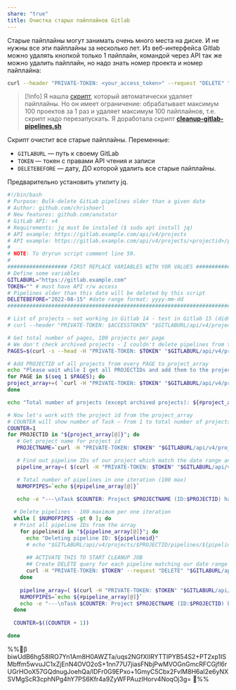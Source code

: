 ```yaml
---
share: "true"
title: Очистка старых пайплайнов Gitlab
---
```

Старые пайплайны могут занимать очень много места на диске. И не нужны все эти пайплайны за несколько лет. Из веб-интерфейса Gitlab можно удалять кнопкой только 1 пайплайн, командой через API так же можно удалить пайплайн, но надо знать номер проекта и номер пайплайна:

```bash
curl --header "PRIVATE-TOKEN: <your_access_token>" --request "DELETE" "https://gitlab.example.com/api/v4/projects/номер_проекта/pipelines/номер_пайплайна"
```

> [!info]
> Я нашла [скрипт](https://gist.github.com/chrishoerl), который автоматически удаляет пайплайны. Но он имеет ограничение: обрабатывает максимум 100 проектов за 1 раз и удаляет максимум 100 пайплайнов, т.е. скрипт надо перезапускать. Я доработала скрипт [**cleanup-gitlab-pipelines.sh**](https://gist.github.com/anutator/7f24f83db93bf7cc5d159de4fabd77a7#file-cleanup-gitlab-pipelines-sh)

Скрипт очистит все старые пайплайны. Переменные:
- `GITLABURL` — путь к своему GitLab
- `TOKEN` — токен с правами API чтения и записи
- `DELETEBEFORE` — дату, ДО которой удалить все старые пайплайны.

Предварительно установить утилиту jq.

```sh title="cleanup-gitlab-pipelines.sh"
#!/bin/bash
# Purpose: Bulk-delete GitLab pipelines older than a given date
# Author: github.com/chrishoerl
# New features: github.com/anutator
# GitLab API: v4
# Requirements: jq must be instaled ($ sudo apt install jq)
# API example: https://gitlab.example.com/api/v4/projects
# API example: https://gitlab.example.com/api/v4/projects/<projectid>/pipelines
#
# NOTE: To dryrun script comment line 59.
#
################### FIRST REPLACE VARIABLES WITH YOR VALUES ############
# Define some variables
GITLABURL="https://gitlab.example.com"
TOKEN="" # must have API r/w access
# Pipelines older than this date will be deleted by this script
DELETEBEFORE="2022-08-15" #date range format: yyyy-mm-dd
########################################################################

# List of projects — not working in Gitlab 14 - test in Gitlab 15 (didn't test yet)
# curl --header "PRIVATE-TOKEN: $ACCESSTOKEN" "$GITLABURL/api/v4/project_aliases"

# Get total number of pages, 100 projects per page
# We don't check archived projects - I couldn't delete pipelines from that projects.
PAGES=$(curl -s --head -H "PRIVATE-TOKEN: $TOKEN" "$GITLABURL/api/v4/projects?archived=false&per_page=100" | grep -i x-total-pages | awk '{print $2}' | tr -d '\r\n')

# Add PROJECTID of all projects from every PAGE to project_array
echo "Please wait while I get all PROJECTIDs and add them to the project_array."
for PAGE in $(seq 1 $PAGES); do
project_array+=( `curl -H "PRIVATE-TOKEN: $TOKEN" "$GITLABURL/api/v4/projects?archived=false&per_page=100&page=$PAGE" 2> /dev/null | jq -r .[].id` )
done

echo "Total number of projects (except archived projects): ${#project_array[@]}"

# Now let's work with the project id from the project_array
# COUNTER will show number of Task — from 1 to total number of projects.
COUNTER=1
for PROJECTID in "${project_array[@]}"; do
   # Get project name for project id
   PROJECTNAME=`curl -H "PRIVATE-TOKEN: $TOKEN" "$GITLABURL/api/v4/projects/$PROJECTID" 2> /dev/null | jq -r .path_with_namespace`

   # Find out pipeline IDs of our project which match the date range and write results into pipeline_array
   pipeline_array=( $(curl -H "PRIVATE-TOKEN: $TOKEN" "$GITLABURL/api/v4/projects/$PROJECTID/pipelines?per_page=100&sort=asc&updated_before=${DELETEBEFORE}T23:01:00.000Z" 2> /dev/null | jq -r .[].id) )

   # Total number of pipelines in one iteration (100 max)
   NUMOFPIPES=`echo ${#pipeline_array[@]}`
   
   echo -e "---\nTask $COUNTER: Project $PROJECTNAME (ID:$PROJECTID) has $NUMOFPIPES pipelines to delete."

  # Delete pipelines - 100 maximum per one iteration
  while [ $NUMOFPIPES -gt 0 ]; do
  # Print all pipeline IDs from the array
    for pipelineid in "${pipeline_array[@]}"; do
      echo "Deleting pipeline ID: ${pipelineid}"
      # echo "$GITLABURL/api/v4/projects/$PROJECTID/pipelines/${pipelineid}"
  
      ## ACTIVATE THIS TO START CLEANUP JOB
      ## Create DELETE query for each pipeline matching our date range
      curl -H "PRIVATE-TOKEN: $TOKEN" --request "DELETE" "$GITLABURL/api/v4/projects/$PROJECTID/pipelines/$pipelineid"
    done
   
    pipeline_array=( $(curl -H "PRIVATE-TOKEN: $TOKEN" "$GITLABURL/api/v4/projects/$PROJECTID/pipelines?per_page=100&sort=asc&updated_before=${DELETEBEFORE}T23:01:00.000Z" 2> /dev/null | jq -r .[].id) )
    NUMOFPIPES=`echo ${#pipeline_array[@]}`
    echo -e "---\nTask $COUNTER: Project $PROJECTNAME (ID:$PROJECTID) has $NUMOFPIPES pipelines to delete."
  done
   
  COUNTER=$((COUNTER + 1))

done
```


%%🔐β biwUdB6hg58lRO7Yn1Am8H0AWZTa/uqs2NGfXIIRYTTIPYB54S2+PT2xp1ISMbffm5wvuJC1xZjEnN4OVO2oS+1nn77U7jiasFNbjPwMVOGnGmcRFCGjfl6rUGrHOoX57GQdnugJoehQa/lDFr0G9EPxo+1GmyC5Cbx2FvlM8H6aI2e6yNXSVMgScR3cphNPg4hY7PS6Kfr4a9ZyWFPAuzIHorv4NoqOj3g= 🔐%%